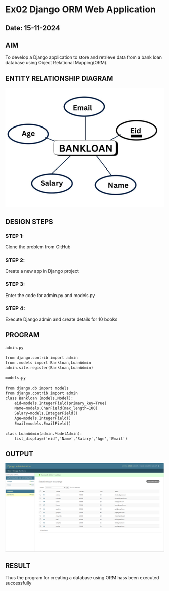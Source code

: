 # Ex02 Django ORM Web Application
## Date: 15-11-2024

## AIM
To develop a Django application to store and retrieve data from a bank loan database using Object Relational Mapping(ORM).

## ENTITY RELATIONSHIP DIAGRAM
![alt text](<web flow chart.jpg>)


## DESIGN STEPS

### STEP 1:
Clone the problem from GitHub

### STEP 2:
Create a new app in Django project

### STEP 3:
Enter the code for admin.py and models.py

### STEP 4:
Execute Django admin and create details for 10 books

## PROGRAM
```
admin.py

from django.contrib import admin
from .models import Bankloan,LoanAdmin
admin.site.register(Bankloan,LoanAdmin)

models.py

from django.db import models
from django.contrib import admin
class Bankloan (models.Model):
    eid=models.IntegerField(primary_key=True)
    Name=models.CharField(max_length=100)
    Salary=models.IntegerField()
    Age=models.IntegerField()
    Email=models.EmailField()
 
class LoanAdmin(admin.ModelAdmin):
    list_display=('eid','Name','Salary','Age','Email')
```

## OUTPUT
![alt text](<Screenshot (34).png>)


## RESULT
Thus the program for creating a database using ORM hass been executed successfully
